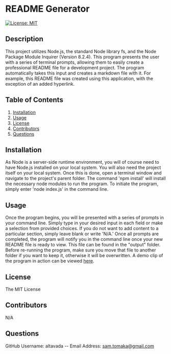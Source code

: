 # README Generator
[![License: MIT](https://img.shields.io/badge/License-MIT-yellow.svg)](https://opensource.org/licenses/MIT)
## Description
This project utilizes Node.js, the standard Node library fs, and the Node Package Module Inquirer (Version 8.2.4). This program presents the user with a series of terminal prompts, allowing them to easily create a professional README file for a development project. The program automatically takes this input and creates a markdown file with it. For example, this README file was created using this application, with the exception of an added hyperlink.
## Table of Contents
1. [Installation](#installation)
2. [Usage](#usage)
3. [License](#license)
4. [Contributors](#contributors)
5. [Questions](#questions)
## Installation
As Node is a server-side runtime environment, you will of course need to have Node.js installed on your local system. You will also need the project itself on your local system. Once this is done,  open a terminal window and navigate to the project's parent folder. The command 'npm install' will install the necessary node modules to run the program. To initiate the program, simply enter 'node index.js' in the command line.
## Usage
Once the program begins, you will be presented with a series of prompts in your command line. Simply type in your desired input in each field or make a selection from provided choices. If you do not want to add content to a particular section, simply leave blank or write 'N/A.' Once all prompts are completed, the program will notify you in the command line once your new README file is ready to view. This file can be found in the "output" folder. Before re-running the program, make sure you move that file to another folder if you want to keep it, otherwise it will be overwritten. A demo clip of the program in action can be viewed [here](https://drive.google.com/file/d/1E3TpdwqF_s1rE3NCTVuBHz5IwQDMIGRx/view).
## License
The MIT License
## Contributors
N/A
## Questions
GitHub Username: altavada -- Email Address: sam.tomaka@gmail.com
